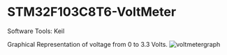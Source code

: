 # STM32F103C8T6-VoltMeter

Software Tools: Keil

Graphical Representation of voltage from 0 to 3.3 Volts.
![voltmetergraph](https://user-images.githubusercontent.com/42911246/81778616-d55eda00-9510-11ea-8115-821932b93cab.jpg)

